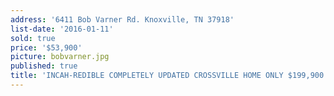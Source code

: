 ```yaml
---
address: '6411 Bob Varner Rd. Knoxville, TN 37918'
list-date: '2016-01-11'
sold: true
price: '$53,900'
picture: bobvarner.jpg
published: true
title: 'INCAH-REDIBLE COMPLETELY UPDATED CROSSVILLE HOME ONLY $199,900!'
---
```

